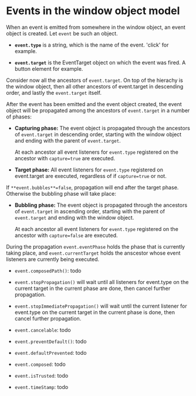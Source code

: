 # Events in the window object model

When an event is emitted from somewhere in the window object, an event object is created. Let `event` be such an object. 

* **`event.type`** is a string, which is the name of the event. 'click' for example. 

* **`event.target`** is the EventTarget object on which the event was fired. A button element for example. 

Consider now all the ancestors of `event.target`. On top of the hierachy is the window object, then all other ancestors of event.target in descending order, and lastly the `event.target` itself. 

After the event has been emitted and the event object created, the event object will be propagated among the ancestors of `event.target` in a number of phases: 

* **Capturing phase:** The event object is propagated through the ancestors of `event.target` in descending order, starting with the window object and ending with the parent of `event.target`. 

  At each ancestor all event listeners for `event.type` registered on the ancestor with `capture=true` are executed. 
  
* **Target phase:** All event listeners for `event.type` registered on event.target are executed, regardless of if `capture=true` or not. 

If `**event.bubbles**=false`, propagation will end after the target phase. Otherwise the bubbling phase will take place: 

* **Bubbling phase:** The event object is propagated through the ancestors of `event.target` in ascending order, starting with the parent of `event.target` and ending with the window object. 

  At each ancestor all event listeners for `event.type` registered on the ancestor with `capture=false` are executed. 
  
During the propagation `event.eventPhase` holds the phase that is currently taking place, and `event.currentTarget` holds the anscestor whose event listeners are currently being executed. 

* `event.composedPath()`: todo

* `event.stopPropagation()` will wait until all listeners for event.type on the current target in the current phase are done, then cancel further propagation. 

* `event.stopImmediatePropagation()` will wait until the current listener for event.type on the current target in the current phase is done, then cancel further propagation. 

* `event.cancelable`: todo

* `event.preventDefault()`: todo

* `event.defaultPrevented`: todo

* `event.composed`: todo

* `event.isTrusted`: todo

* `event.timeStamp`: todo
